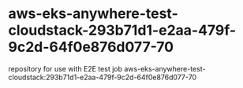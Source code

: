 # aws-eks-anywhere-test-cloudstack-293b71d1-e2aa-479f-9c2d-64f0e876d077-70
repository for use with E2E test job aws-eks-anywhere-test-cloudstack:293b71d1-e2aa-479f-9c2d-64f0e876d077-70
